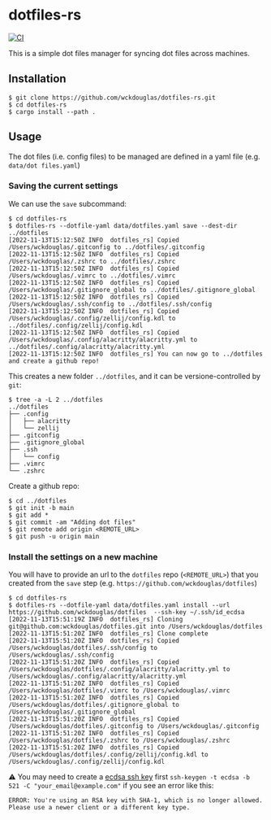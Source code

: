 # dotfiles-rs

[![CI](https://github.com/wckdouglas/dotfiles-rs/actions/workflows/ci.yml/badge.svg)](https://github.com/wckdouglas/dotfiles-rs/actions/workflows/ci.yml)

This is a simple dot files manager for syncing dot files across machines.

## Installation

```
$ git clone https://github.com/wckdouglas/dotfiles-rs.git
$ cd dotfiles-rs
$ cargo install --path .
```


## Usage 

The dot files (i.e. config files) to be managed are defined in a yaml file (e.g. `data/dot files.yaml`)

### Saving the current settings

We can use the `save` subcommand:

```
$ cd dotfiles-rs
$ dotfiles-rs --dotfile-yaml data/dotfiles.yaml save --dest-dir ../dotfiles
[2022-11-13T15:12:50Z INFO  dotfiles_rs] Copied /Users/wckdouglas/.gitconfig to ../dotfiles/.gitconfig
[2022-11-13T15:12:50Z INFO  dotfiles_rs] Copied /Users/wckdouglas/.zshrc to ../dotfiles/.zshrc
[2022-11-13T15:12:50Z INFO  dotfiles_rs] Copied /Users/wckdouglas/.vimrc to ../dotfiles/.vimrc
[2022-11-13T15:12:50Z INFO  dotfiles_rs] Copied /Users/wckdouglas/.gitignore_global to ../dotfiles/.gitignore_global
[2022-11-13T15:12:50Z INFO  dotfiles_rs] Copied /Users/wckdouglas/.ssh/config to ../dotfiles/.ssh/config
[2022-11-13T15:12:50Z INFO  dotfiles_rs] Copied /Users/wckdouglas/.config/zellij/config.kdl to ../dotfiles/.config/zellij/config.kdl
[2022-11-13T15:12:50Z INFO  dotfiles_rs] Copied /Users/wckdouglas/.config/alacritty/alacritty.yml to ../dotfiles/.config/alacritty/alacritty.yml
[2022-11-13T15:12:50Z INFO  dotfiles_rs] You can now go to ../dotfiles and create a github repo!
```

This creates a new folder `../dotfiles`, and it can be versione-controlled by `git`:

```
$ tree -a -L 2 ../dotfiles
../dotfiles
├── .config
│   ├── alacritty
│   └── zellij
├── .gitconfig
├── .gitignore_global
├── .ssh
│   └── config
├── .vimrc
└── .zshrc
```

Create a github repo:

```
$ cd ../dotfiles
$ git init -b main
$ git add *
$ git commit -am "Adding dot files"
$ git remote add origin <REMOTE_URL>
$ git push -u origin main
```


### Install the settings on a new machine

You will have to provide an url to the `dotfiles` repo (`<REMOTE_URL>`) that you created from the `save` step (e.g. `https://github.com/wckdouglas/dotfiles`)

```
$ cd dotfiles-rs
$ dotfiles-rs --dotfile-yaml data/dotfiles.yaml install --url https://github.com/wckdouglas/dotfiles  --ssh-key ~/.ssh/id_ecdsa
[2022-11-13T15:51:19Z INFO  dotfiles_rs] Cloning git@github.com:wckdouglas/dotfiles.git into /Users/wckdouglas/dotfiles
[2022-11-13T15:51:20Z INFO  dotfiles_rs] Clone complete
[2022-11-13T15:51:20Z INFO  dotfiles_rs] Copied /Users/wckdouglas/dotfiles/.ssh/config to /Users/wckdouglas/.ssh/config
[2022-11-13T15:51:20Z INFO  dotfiles_rs] Copied /Users/wckdouglas/dotfiles/.config/alacritty/alacritty.yml to /Users/wckdouglas/.config/alacritty/alacritty.yml
[2022-11-13T15:51:20Z INFO  dotfiles_rs] Copied /Users/wckdouglas/dotfiles/.vimrc to /Users/wckdouglas/.vimrc
[2022-11-13T15:51:20Z INFO  dotfiles_rs] Copied /Users/wckdouglas/dotfiles/.gitignore_global to /Users/wckdouglas/.gitignore_global
[2022-11-13T15:51:20Z INFO  dotfiles_rs] Copied /Users/wckdouglas/dotfiles/.gitconfig to /Users/wckdouglas/.gitconfig
[2022-11-13T15:51:20Z INFO  dotfiles_rs] Copied /Users/wckdouglas/dotfiles/.zshrc to /Users/wckdouglas/.zshrc
[2022-11-13T15:51:20Z INFO  dotfiles_rs] Copied /Users/wckdouglas/dotfiles/.config/zellij/config.kdl to /Users/wckdouglas/.config/zellij/config.kdl
```

:warning: You may need to create a [ecdsa ssh key](https://exerror.com/youre-using-an-rsa-key-with-sha-1-which-is-no-longer-allowed-please-use-a-newer-client-or-a-different-key-type/) first `ssh-keygen -t ecdsa -b 521 -C "your_email@example.com"` if you see an error like this:

```
ERROR: You're using an RSA key with SHA-1, which is no longer allowed. Please use a newer client or a different key type.
```
